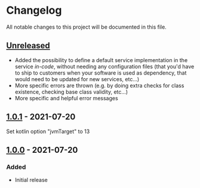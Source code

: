 # Changelog

All notable changes to this project will be documented in this file.

## [Unreleased]

- Added the possibility to define a default service implementation in the service *in-code*, without needing any
  configuration files (that you'd have to ship to customers when your software is used as dependency, that would need to
  be updated for new services, etc...)
- More specific errors are thrown (e.g. by doing extra checks for class existence, checking base class validity, etc...)
- More specific and helpful error messages

## [1.0.1] - 2021-07-20

Set kotlin option "jvmTarget" to 13

## [1.0.0] - 2021-07-20

### Added

- Initial release

[Unreleased]: https://github.com/walt-id/service-matrix/compare/1.0.1...HEAD

[1.0.1]: https://github.com/walt-id/service-matrix/compare/1.0.0...1.0.1

[1.0.0]: https://github.com/walt-id/service-matrix/compare/1.0.0...1.0.0

[1.0.0]: https://github.com/walt-id/service-matrix/compare/acb37dcb0a1798686005e2e8e8b53420b522873e...1.0.0
